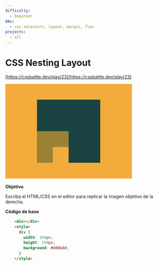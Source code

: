 ```yaml
---
difficulty:
  - beginner
OAs:
  - css selectors, layout, margin, flex
projects:
  - all
---
```


# CSS Nesting Layout

[https://cssbattle.dev/play/23](https://cssbattle.dev/play/23)

![](css_nesting_layout.png)

__Objetivo__

Escriba el HTML/CSS en el editor para replicar la imagen objetivo de la derecha.

__Código de base__

```html
    <div></div>
    <style>
      div {
        width: 100px;
        height: 100px;
        background: #dd6b4d;
      }
    </style>
```
